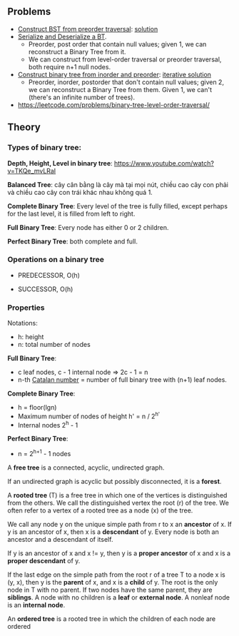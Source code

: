 ## Problems
- [Construct BST from preorder traversal](https://practice.geeksforgeeks.org/problems/preorder-to-postorder/0): [solution](https://www.geeksforgeeks.org/construct-bst-from-given-preorder-traversal-set-2/)
- [Serialize and Deserialize a BT](https://leetcode.com/problems/serialize-and-deserialize-binary-tree).
  - Preorder, post order that contain null values; given 1, we can reconstruct a Binary Tree from it.
  - We can construct from level-order traversal or preorder traversal, both require n+1 null nodes.
- [Construct binary tree from inorder and preorder](https://leetcode.com/problems/construct-binary-tree-from-preorder-and-inorder-traversal/): [iterative solution](https://leetcode.com/problems/construct-binary-tree-from-preorder-and-inorder-traversal/discuss/34555/The-iterative-solution-is-easier-than-you-think!/117721)
  - Preorder, inorder, postorder that don't contain null values; given 2, we can reconstruct a Binary Tree from them. Given 1, we can't (there's an infinite number of trees).
- https://leetcode.com/problems/binary-tree-level-order-traversal/

## Theory

### Types of binary tree:

**Depth, Height, Level in binary tree**: https://www.youtube.com/watch?v=TKQe_mvLRaI

**Balanced Tree**: cây cân bằng là cây mà tại mọi nút, chiều cao cây con phải và chiều cao cây con trái khác nhau không quá 1.

**Complete Binary Tree**: Every level of the tree is fully filled, except perhaps for the last level, it is filled from left to right.

**Full Binary Tree**: Every node has either 0 or 2 children.

**Perfect Binary Tree**: both complete and full.

### Operations on a binary tree

- PREDECESSOR, O(h)

- SUCCESSOR, O(h)

### Properties

Notations:
  - h: height
  - n: total number of nodes

**Full Binary Tree**:
  - c leaf nodes, c - 1 internal node => 2c - 1 = n
  - n-th [Catalan number](https://en.wikipedia.org/wiki/Catalan_number) = number of full binary tree with (n+1) leaf nodes.

**Complete Binary Tree**:
  - h = floor(lgn)
  - Maximum number of nodes of height h' = n / 2<sup>h'</sup>
  - Internal nodes 2<sup>h</sup> - 1

**Perfect Binary Tree**:

  - n = 2<sup>h+1</sup> - 1 nodes

A **free tree** is a connected, acyclic, undirected graph.

If an undirected graph is acyclic but possibly disconnected, it is a **forest**.

A **rooted tree** (T) is a free tree in which one of the vertices is distinguished from the others. We call the distinguished vertex the root (r) of the tree. We often refer to a vertex of a rooted tree as a node (x) of the tree.

We call any node y on the unique simple path from r to x an **ancestor** of x. If y is an ancestor of x, then x is a **descendant** of y. Every node is both an ancestor and a descendant of itself.

If y is an ancestor of x and x != y, then y is a **proper ancestor** of x and x is a **proper descendant** of y.

If the last edge on the simple path from the root r of a tree T to a node x is (y, x), then y is the **parent** of x, and x is a **child** of y. The root is the only node in T with no parent. If two nodes have the same parent, they are **siblings**. A node with no children is a **leaf** or **external node**. A nonleaf node is an **internal node**.

An **ordered tree** is a rooted tree in which the children of each node are ordered
